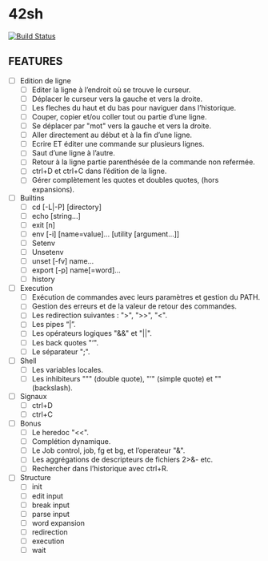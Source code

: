 # 42sh

[![Build Status](https://travis-ci.org/42shpimanmls/42sh.svg?branch=master)](https://travis-ci.org/42shpimanmls/42sh)

FEATURES
---

- [ ] Edition de ligne
	- [ ] Editer la ligne à l’endroit où se trouve le curseur.
	- [ ] Déplacer le curseur vers la gauche et vers la droite.
	- [ ] Les fleches du haut et du bas pour naviguer dans l’historique.
	- [ ] Couper, copier et/ou coller tout ou partie d’une ligne.
	- [ ] Se déplacer par "mot" vers la gauche et vers la droite.
	- [ ] Aller directement au début et à la fin d’une ligne.
	- [ ] Ecrire ET éditer une commande sur plusieurs lignes.
	- [ ] Saut d’une ligne à l’autre.
	- [ ] Retour à la ligne partie parenthésée de la commande non refermée.
	- [ ] ctrl+D et ctrl+C dans l’édition de la ligne.
	- [ ] Gérer complètement les quotes et doubles quotes, (hors expansions).

- [ ] Builtins
	- [ ] cd [-L|-P] [directory]
	- [ ] echo [string...]
	- [ ] exit [n]
	- [ ] env [-i] [name=value]... [utility [argument...]]
	- [ ] Setenv
	- [ ] Unsetenv
	- [ ] unset [-fv] name...
	- [ ] export [-p] name[=word]...
	- [ ] history

- [ ] Execution
	- [ ] Exécution de commandes avec leurs paramètres et gestion du PATH.
	- [ ] Gestion des erreurs et de la valeur de retour des commandes.
	- [ ] Les redirection suivantes : ">", ">>", "<".
	- [ ] Les pipes “|”.
	- [ ] Les opérateurs logiques "&&" et "||".
	- [ ] Les back quotes "‘".
	- [ ] Le séparateur ";".

- [ ] Shell
	- [ ] Les variables locales.
	- [ ] Les inhibiteurs """ (double quote), "’" (simple quote) et "\" (backslash).

- [ ] Signaux 
	- [ ] ctrl+D 
	- [ ] ctrl+C

- [ ] Bonus
	- [ ] Le heredoc "<<".
	- [ ] Complétion dynamique.
	- [ ] Le Job control, job, fg et bg, et l’operateur "&".
	- [ ] Les aggrégations de descripteurs de fichiers 2>&- etc.
	- [ ] Rechercher dans l’historique avec ctrl+R.

- [ ] Structure
	- [ ] init
	- [ ] edit input
	- [ ] break input
	- [ ] parse input
	- [ ] word expansion
	- [ ] redirection
	- [ ] execution
	- [ ] wait
